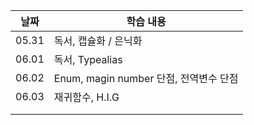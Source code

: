 | 날짜  | 학습 내용                              |
| ----- | -------------------------------------- |
| 05.31 | 독서, 캡슐화 / 은닉화                  |
| 06.01 | 독서, Typealias                        |
| 06.02 | Enum, magin number 단점, 전역변수 단점 |
| 06.03 | 재귀함수, H.I.G                        |
|       |                                        |
|       |                                        |
